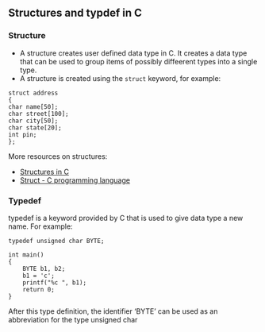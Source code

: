 ## Structures and typdef in C

### Structure

- A structure creates user defined data type in C. It creates a data type that can be used to group items of possibly diffeerent types into a single type.
- A structure is created using the `struct` keyword, for example:
```
struct address
{
char name[50];
char street[100];
char city[50];
char state[20];
int pin;
};
```

More resources on structures:
- [Structures in C](https://www.geeksforgeeks.org/structures-c/)
- [Struct - C programming language](https://en.wikipedia.org/wiki/Struct_(C_programming_language))

### Typedef

typedef is a keyword provided by C that is used to give data type a new name. 
For example:
```
typedef unsigned char BYTE;
  
int main()
{
    BYTE b1, b2;
    b1 = 'c';
    printf("%c ", b1);
    return 0;
}
```

After this type definition, the identifier ‘BYTE’ can be used as an abbreviation for the type unsigned char
